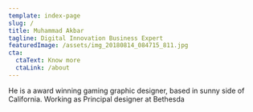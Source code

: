 ```yaml
---
template: index-page
slug: /
title: Muhammad Akbar
tagline: Digital Innovation Business Expert
featuredImage: /assets/img_20180814_084715_811.jpg
cta:
  ctaText: Know more
  ctaLink: /about
---
```

He is a award winning gaming graphic designer, based in sunny side of California. Working as Principal designer at Bethesda